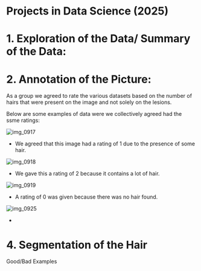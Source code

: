 # Projects in Data Science (2025)

# 1. Exploration of the Data/ Summary of the Data:

# 2. Annotation of the Picture:
   
As a group we agreed to rate the various datasets based on the number of hairs that were present on the image and not solely on the lesions.
   
 Below are some examples of data were we collectively agreed had the ssme ratings:
   
  ![img_0917](https://github.com/user-attachments/assets/3e886e7e-c603-42fd-8662-dd8d6a1d2aa7)
 - We agreed that this image had a rating of 1 due to the presence of some hair.
   
 ![img_0918](https://github.com/user-attachments/assets/73e4147b-0fce-45ba-9e3a-ed223c744dec)
 - We gave this a rating of 2 because it contains a lot of hair.
  
 ![img_0919](https://github.com/user-attachments/assets/6992880a-4b9e-438c-9d20-fd3b4082a3ce)
 - A rating of 0 was given because there was no hair found. 

![img_0925](https://github.com/user-attachments/assets/90367a09-a4d6-4bf7-8e68-04e372d1718c)

- 


# 4. Segmentation of the Hair
   Good/Bad Examples










